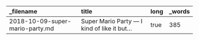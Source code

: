 | _filename                       | title                                      | long | _words |
| :------------------------------ | :----------------------------------------- | :--- | :----- |
| 2018-10-09-super-mario-party.md | Super Mario Party — I kind of like it but… | true | 385    |
